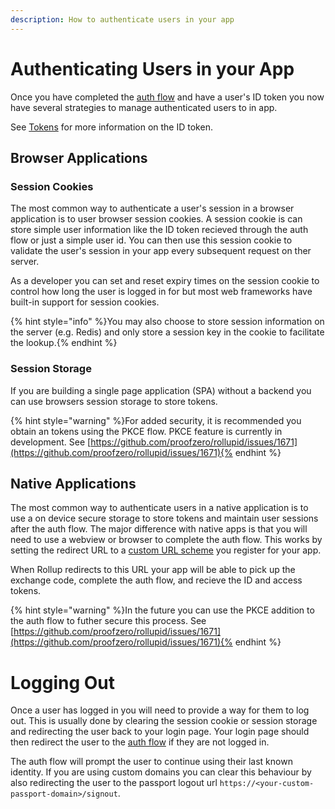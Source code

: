 ```yaml
---
description: How to authenticate users in your app
---
```


# Authenticating Users in your App

Once you have completed the [auth flow](../getting-started/auth-flow.md) and have a user's ID token you now have several strategies to manage authenticated users to in app.

See [Tokens](../advanced/token.md) for more information on the ID token.

## Browser Applications

### Session Cookies

The most common way to authenticate a user's session in a browser application is to user browser session cookies. A session cookie is can store simple user information like the ID token recieved through the auth flow or just a simple user id. You can then use this session cookie to validate the user's session in your app every subsequent request on ther server.

As a developer you can set and reset expiry times on the session cookie to control how long the user is logged in for but most web frameworks have built-in support for session cookies.

{% hint style="info" %}You may also choose to store session information on the server (e.g. Redis) and only store a session key in the cookie to facilitate the lookup.{% endhint %}

### Session Storage

If you are building a single page application (SPA) without a backend you can use browsers session storage to store tokens.

{% hint style="warning" %}For added security, it is recommended you obtain an tokens using the PKCE flow. PKCE feature is currently in development. See [https://github.com/proofzero/rollupid/issues/1671](https://github.com/proofzero/rollupid/issues/1671){% endhint %}

## Native Applications

The most common way to authenticate users in a native application is to use a on device secure storage to store tokens and maintain user sessions after the auth flow. The major difference with native apps is that you will need to use a webview or browser to complete the auth flow. This works by setting the redirect URL to a [custom URL scheme](https://www.oauth.com/oauth2-servers/oauth-native-apps/redirect-urls-for-native-apps/) you register for your app.

When Rollup redirects to this URL your app will be able to pick up the exchange code, complete the auth flow, and recieve the ID and access tokens.

{% hint style="warning" %}In the future you can use the PKCE addition to the auth flow to futher secure this process. See [https://github.com/proofzero/rollupid/issues/1671](https://github.com/proofzero/rollupid/issues/1671){% endhint %}

# Logging Out

Once a user has logged in you will need to provide a way for them to log out. This is usually done by clearing the session cookie or session storage and redirecting the user back to your login page. Your login page should then redirect the user to the [auth flow](../getting-started/auth-flow.md) if they are not logged in.

The auth flow will prompt the user to continue using their last known identity. If you are using custom domains you can clear this behaviour by also redirecting the user to the passport logout url `https://<your-custom-passport-domain>/signout`.
